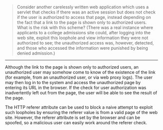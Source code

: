 > Consider another carelessly written web application which uses
> a servlet that checks if there was an active session but does not check 
> if the user is authorized to access that page, instead depending on the fact
> that a link to the page is shown only to authorized users. What is the risk
> with this scheme? (There was a real instance where applicants to a college 
> admissions site could, after logging into the web site, exploit
> this loophole and view information they were not authorized to see; 
> the unauthorized access was, however, detected, and those who 
> accessed the information were punished by being denied admission.)

--------------------------------

Although the link to the page is shown only to authorized users, an 
unauthorized user may somehow come to know of the existence of the 
link (for example, from an unauthorized user, or via web proxy logs). 
The user may then log in to the system and access the unauthorized 
page by entering its URL in the browser. If the check for user 
authorization was inadvertently left out from the page, the user 
will be able to see the result of the page. 

The HTTP referer attribute can be used to block a naive attempt to 
exploit such loopholes by ensuring the referer value is from a valid 
page of the web site. However, the referer attribute is set by the 
browser and can be spoofed, so a malicious user can easily work around 
the referer check. 